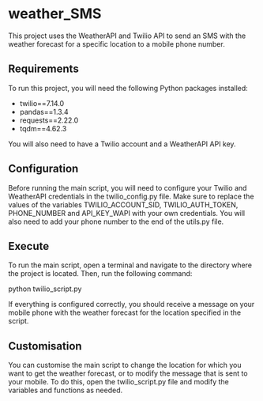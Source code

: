 # **weather_SMS**
This project uses the WeatherAPI and Twilio API to send an SMS with the weather forecast for a specific location to a mobile phone number.
## **Requirements**
To run this project, you will need the following Python packages installed:

- twilio==7.14.0
- pandas==1.3.4
- requests==2.22.0
- tqdm==4.62.3

You will also need to have a Twilio account and a WeatherAPI API key.
## **Configuration**
Before running the main script, you will need to configure your Twilio and WeatherAPI credentials in the twilio_config.py file. Make sure to replace the values of the variables TWILIO_ACCOUNT_SID, TWILIO_AUTH_TOKEN, PHONE_NUMBER and API_KEY_WAPI with your own credentials.
You will also need to add your phone number to the end of the utils.py file.
## **Execute**
To run the main script, open a terminal and navigate to the directory where the project is located. Then, run the following command:

python twilio_script.py

If everything is configured correctly, you should receive a message on your mobile phone with the weather forecast for the location specified in the script.
## **Customisation**
You can customise the main script to change the location for which you want to get the weather forecast, or to modify the message that is sent to your mobile. To do this, open the twilio_script.py file and modify the variables and functions as needed.
